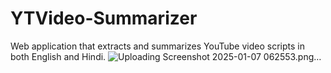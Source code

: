 # YTVideo-Summarizer
Web application that extracts and summarizes YouTube video scripts in both English and Hindi.
![Uploading Screenshot 2025-01-07 062553.png…]()
